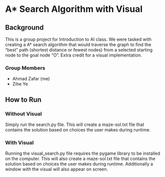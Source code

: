 # A* Search Algorithm with Visual
## Background
This is a group project for Introduction to AI class. We were tasked with
creating a A* search algorithm that would traverse the graph to find the
“best” path (shortest distance or fewest nodes) from a selected starting node
to the goal node “O”. Extra credit for a visual implementation.

### Group Members
- Ahmad Zafar (me)
- Zihe Ye

## How to Run
### Without Visual
Simply run the search.py file. This will create a maze-sol.txt file that
contains the solution based on choices the user makes during runtime.

### With Visual
Running the visual_search.py file requires the pygame library to be installed 
on the computer. This will also create a maze-sol.txt file that contains the 
solution based on choices the user makes during runtime. Additionally a window 
with the visual will also appear on screen.
